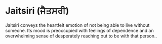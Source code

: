 # Jaitsiri (ਜੈਤਸਰੀ)

Jaitsiri conveys the heartfelt emotion of not being able to live without someone. Its mood is preoccupied with feelings of dependence and an overwhelming sense of desperately reaching out to be with that person..